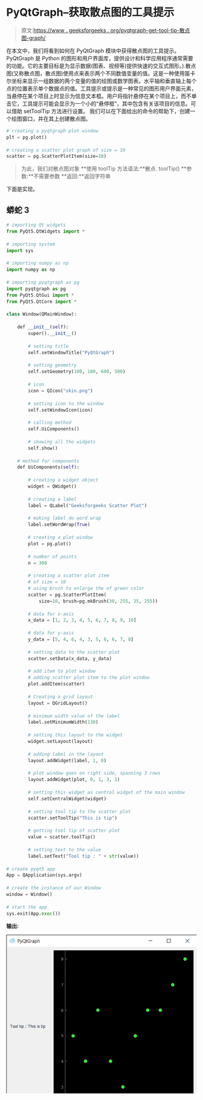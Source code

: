 # PyQtGraph–获取散点图的工具提示

> 原文:[https://www . geeksforgeeks . org/pyqtgraph-get-tool-tip-散点图-graph/](https://www.geeksforgeeks.org/pyqtgraph-getting-tool-tip-of-scatter-plot-graph/)

在本文中，我们将看到如何在 PyQtGraph 模块中获得散点图的工具提示。PyQtGraph 是 Python 的图形和用户界面库，提供设计和科学应用程序通常需要的功能。它的主要目标是为显示数据(图表、视频等)提供快速的交互式图形。).散点图(又称散点图，散点图)使用点来表示两个不同数值变量的值。这是一种使用笛卡尔坐标来显示一组数据的两个变量的值的绘图或数学图表。水平轴和垂直轴上每个点的位置表示单个数据点的值。工具提示或提示是一种常见的图形用户界面元素，当悬停在某个项目上时显示为信息文本框。用户将指针悬停在某个项目上，而不单击它，工具提示可能会显示为一个小的“悬停框”，其中包含有关该项目的信息。可以借助 setToolTip 方法进行设置。
我们可以在下面给出的命令的帮助下，创建一个绘图窗口，并在其上创建散点图。

```py
# creating a pyqtgraph plot window
plt = pg.plot()

# creating a scatter plot graph of size = 10
scatter = pg.ScatterPlotItem(size=10)
```

> 为此，我们对散点图对象
> **使用 toolTip 方法语法:**散点. toolTip()
> **参数:**不需要参数
> **返回:**返回字符串

下面是实现。

## 蟒蛇 3

```py
# importing Qt widgets
from PyQt5.QtWidgets import *

# importing system
import sys

# importing numpy as np
import numpy as np

# importing pyqtgraph as pg
import pyqtgraph as pg
from PyQt5.QtGui import *
from PyQt5.QtCore import *

class Window(QMainWindow):

    def __init__(self):
        super().__init__()

        # setting title
        self.setWindowTitle("PyQtGraph")

        # setting geometry
        self.setGeometry(100, 100, 600, 500)

        # icon
        icon = QIcon("skin.png")

        # setting icon to the window
        self.setWindowIcon(icon)

        # calling method
        self.UiComponents()

        # showing all the widgets
        self.show()

    # method for components
    def UiComponents(self):

        # creating a widget object
        widget = QWidget()

        # creating a label
        label = QLabel("Geeksforgeeks Scatter Plot")

        # making label do word wrap
        label.setWordWrap(True)

        # creating a plot window
        plot = pg.plot()

        # number of points
        n = 300

        # creating a scatter plot item
        # of size = 10
        # using brush to enlarge the of green color
        scatter = pg.ScatterPlotItem(
            size=10, brush=pg.mkBrush(30, 255, 35, 255))

        # data for x-axis
        x_data = [1, 2, 3, 4, 5, 6, 7, 8, 9, 10]

        # data for y-axis
        y_data = [5, 4, 6, 4, 3, 5, 6, 6, 7, 8]

        # setting data to the scatter plot
        scatter.setData(x_data, y_data)

        # add item to plot window
        # adding scatter plot item to the plot window
        plot.addItem(scatter)

        # Creating a grid layout
        layout = QGridLayout()

        # minimum width value of the label
        label.setMinimumWidth(130)

        # setting this layout to the widget
        widget.setLayout(layout)

        # adding label in the layout
        layout.addWidget(label, 1, 0)

        # plot window goes on right side, spanning 3 rows
        layout.addWidget(plot, 0, 1, 3, 1)

        # setting this widget as central widget of the main window
        self.setCentralWidget(widget)

        # setting tool tip to the scatter plot
        scatter.setToolTip("This is tip")

        # getting tool tip of scatter plot
        value = scatter.toolTip()

        # setting text to the value
        label.setText("Tool tip : " + str(value))

# create pyqt5 app
App = QApplication(sys.argv)

# create the instance of our Window
window = Window()

# start the app
sys.exit(App.exec())
```

**输出:**

![](img/d85a00430e270d8dcf5bdcce026e8d6b.png)